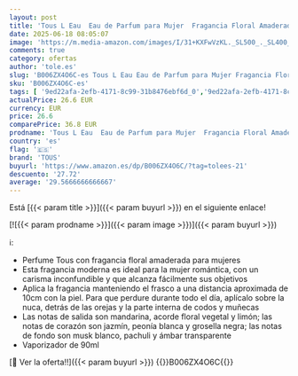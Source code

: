 ```yaml
---
layout: post
title: 'Tous L Eau  Eau de Parfum para Mujer  Fragancia Floral Amaderada  90 ml con Vaporizador'
date: 2025-06-18 08:05:07
image: 'https://m.media-amazon.com/images/I/31+KXFwVzKL._SL500_._SL400_.jpg'
comments: true
category: ofertas
author: 'tole.es'
slug: 'B006ZX4O6C-es Tous L Eau Eau de Parfum para Mujer Fragancia Floral...'
sku: 'B006ZX4O6C-es'
tags: [ '9ed22afa-2efb-4171-8c99-31b8476ebf6d_0','9ed22afa-2efb-4171-8c99-31b8476ebf6d_1101','9ed22afa-2efb-4171-8c99-31b8476ebf6d_5001','9ed22afa-2efb-4171-8c99-31b8476ebf6d_6401','Agua de perfume para mujeres','Arborist Merchandising Root','Belleza','Esenciales del día a día: Belleza','Fragancias para mujeres','Perfumes y fragancias','Self Service','Special Features Stores','Top Brands Beauty Fragrances','Top Brands Beauty Selection','Top Brands Perfumes Selection','de','eau','parfum','top brands_beauty','tous','🇪🇸', ]
actualPrice: 26.6 EUR
currency: EUR
price: 26.6
comparePrice: 36.8 EUR
prodname: 'Tous L Eau  Eau de Parfum para Mujer  Fragancia Floral Amaderada  90 ml con Vaporizador'
country: 'es'
flag: '🇪🇸'
brand: 'TOUS'
buyurl: 'https://www.amazon.es/dp/B006ZX4O6C/?tag=tolees-21'
descuento: '27.72'
average: '29.5666666666667'
---
```


Está [{{< param title >}}]({{< param buyurl >}}) en el siguiente enlace!

[![{{< param prodname >}}]({{< param image >}})]({{< param buyurl >}})

ℹ️:

- Perfume Tous con fragancia floral amaderada para mujeres
- Esta fragancia moderna es ideal para la mujer romántica, con un carisma inconfundible y que alcanza fácilmente sus objetivos
- Aplica la fragancia manteniendo el frasco a una distancia aproximada de 10cm con la piel. Para que perdure durante todo el día, aplícalo sobre la nuca, detrás de las orejas y la parte interna de codos y muñecas
- Las notas de salida son mandarina, acorde floral vegetal y limón; las notas de corazón son jazmín, peonía blanca y grosella negra; las notas de fondo son musk blanco, pachuli y ámbar transparente
- Vaporizador de 90ml

[🛒 Ver la oferta!!]({{< param buyurl >}})
{{<world>}}B006ZX4O6C{{</world>}}
